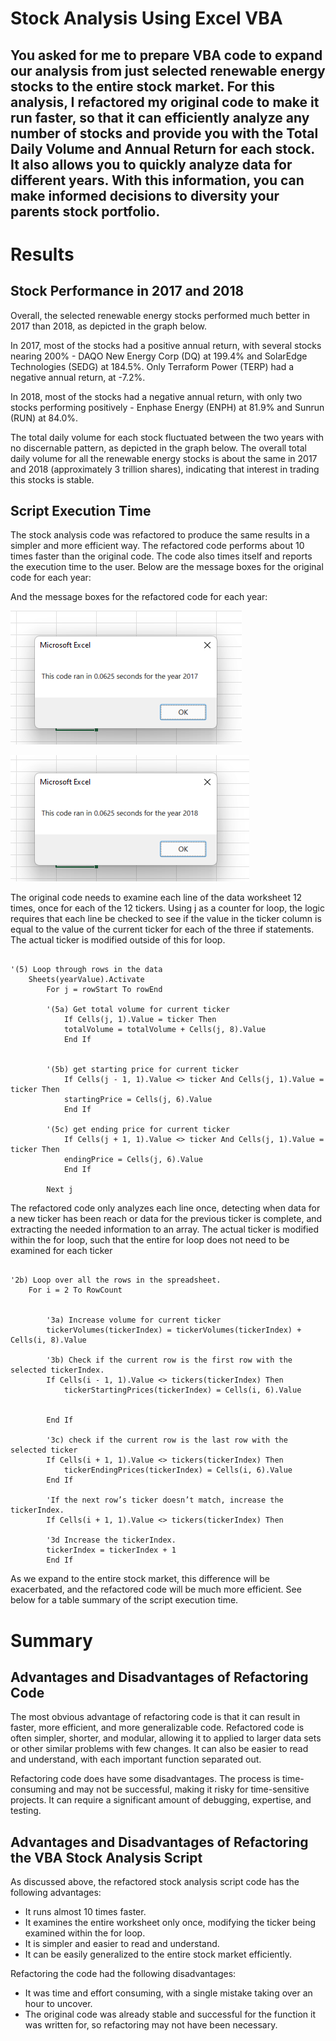 # Stock Analysis Using Excel VBA

## You asked for me to prepare VBA code to expand our analysis from just selected renewable energy stocks to the entire stock market. For this analysis, I refactored my original code to make it run faster, so that it can efficiently analyze any number of stocks and provide you with the Total Daily Volume and Annual Return for each stock. It also allows you to quickly analyze data for different years. With this information, you can make informed decisions to diversity your parents stock portfolio. 


# Results 

## Stock Performance in 2017 and 2018

Overall, the selected renewable energy stocks performed much better in 2017 than 2018, as depicted in the graph below.

In 2017, most of the stocks had a positive annual return, with several stocks nearing 200% - DAQO New Energy Corp (DQ) at 199.4% and SolarEdge Technologies (SEDG) at 184.5%. Only Terraform Power (TERP) had a negative annual return, at -7.2%. 

In 2018, most of the stocks had a negative annual return, with only two stocks performing positively - Enphase Energy (ENPH) at 81.9% and Sunrun (RUN) at 84.0%.


The total daily volume for each stock fluctuated between the two years with no discernable pattern, as depicted in the graph below. The overall total daily volume for all the renewable energy stocks is about the same in 2017 and 2018 (approximately 3 trillion shares), indicating that interest in trading this stocks is stable.

## Script Execution Time

The stock analysis code was refactored to produce the same results in a simpler and more efficient way. The refactored code performs about 10 times faster than the original code. The code also times itself and reports the execution time to the user. Below are the message boxes for the original code for each year: 



And the message boxes for the refactored code for each year:

![Execution time for refactored script for 2017 data](Resources/VBA_Challenge_2017.png)

![Execution time for refactored script for 2018 data](Resources/VBA_Challenge_2018.png)

The original code needs to examine each line of the data worksheet 12 times, once for each of the 12 tickers. Using j as a counter for loop, the logic requires that each line be checked to see if the value in the ticker column is equal to the value of the current ticker for each of the three if statements. The actual ticker is modified outside of this for loop. 

```

'(5) Loop through rows in the data
    Sheets(yearValue).Activate
        For j = rowStart To rowEnd
        
        '(5a) Get total volume for current ticker
            If Cells(j, 1).Value = ticker Then
            totalVolume = totalVolume + Cells(j, 8).Value
            End If
        
    
        '(5b) get starting price for current ticker
            If Cells(j - 1, 1).Value <> ticker And Cells(j, 1).Value = ticker Then
            startingPrice = Cells(j, 6).Value
            End If
            
        '(5c) get ending price for current ticker
            If Cells(j + 1, 1).Value <> ticker And Cells(j, 1).Value = ticker Then
            endingPrice = Cells(j, 6).Value
            End If
            
        Next j
```

The refactored code only analyzes each line once, detecting when data for a new ticker has been reach or data for the previous ticker is complete, and extracting the needed information to an array. The actual ticker is modified within the for loop, such that the entire for loop does not need to be examined for each ticker

```

'2b) Loop over all the rows in the spreadsheet.
    For i = 2 To RowCount
    
    
        '3a) Increase volume for current ticker
        tickerVolumes(tickerIndex) = tickerVolumes(tickerIndex) + Cells(i, 8).Value
        
        '3b) Check if the current row is the first row with the selected tickerIndex.
        If Cells(i - 1, 1).Value <> tickers(tickerIndex) Then
            tickerStartingPrices(tickerIndex) = Cells(i, 6).Value
            
            
        End If
        
        '3c) check if the current row is the last row with the selected ticker
        If Cells(i + 1, 1).Value <> tickers(tickerIndex) Then
            tickerEndingPrices(tickerIndex) = Cells(i, 6).Value
        End If
        
        'If the next row’s ticker doesn’t match, increase the tickerIndex.
        If Cells(i + 1, 1).Value <> tickers(tickerIndex) Then
        
        '3d Increase the tickerIndex.
        tickerIndex = tickerIndex + 1
        End If

```

As we expand to the entire stock market, this difference will be exacerbated, and the refactored code will be much more efficient. See below for a table summary of the script execution time. 

# Summary

## Advantages and Disadvantages of Refactoring Code

The most obvious advantage of refactoring code is that it can result in faster, more efficient, and more generalizable code. Refactored code is often simpler, shorter, and modular, allowing it to applied to larger data sets or other similar problems with few changes. It can also be easier to read and understand, with each important function separated out. 

Refactoring code does have some disadvantages. The process is time-consuming and may not be successful, making it risky for time-sensitive projects. It can require a significant amount of debugging, expertise, and testing. 

## Advantages and Disadvantages of Refactoring the VBA Stock Analysis Script

As discussed above, the refactored stock analysis script code has the following advantages: 
* It runs almost 10 times faster.
* It examines the entire worksheet only once, modifying the ticker being examined within the for loop.
* It is simpler and easier to read and understand.
* It can be easily generalized to the entire stock market efficiently.

Refactoring the code had the following disadvantages:
* It was time and effort consuming, with a single mistake taking over an hour to uncover.
* The original code was already stable and successful for the function it was written for, so refactoring may not have been necessary.




